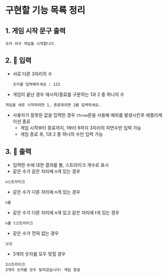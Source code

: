 # 구현할 기능 목록 정리

## 1. 게임 시작 문구 출력
```
숫자 야구 게임을 시작합니다.
```

## 2. 🚥 입력
- 서로 다른 3자리의 수
  ```
  숫자를 입력해주세요 : 123
  ```
- 게임이 끝난 경우 재시작/종료를 구분하는 1과 2 중 하나의 수
```
게임을 새로 시작하려면 1, 종료하려면 2를 입력하세요.
```
- 사용자가 잘못된 값을 입력한 경우 `throw`문을 사용해 예외를 발생시킨후 애플리케이션 종료
  - 게임 시작부터 종료까지, 1부터 9까지 3자리의 자연수만 입력 가능
  - 게임 종료 후, 1과 2 중 하나의 수만 입력 가능 

## 3. 🚚 출력
- 입력한 수에 대한 결과를 볼, 스트라이크 개수로 표시
- 같은 수가 같은 자리에 n개 있는 경우
```
n스트라이크
```
- 같은 수가 다른 자리에 n개 있는 경우
```
n볼
```
- 같은 수가 다른 자리에 n개 있고 같은 자리에 t개 있는 경우
```
n볼 t스트라이크
```
- 같은 수가 전혀 없는 경우
```
낫싱
```
- 3개의 숫자를 모두 맞힐 경우
```
3스트라이크
3개의 숫자를 모두 밎히셨습니다! 게임 종료
```